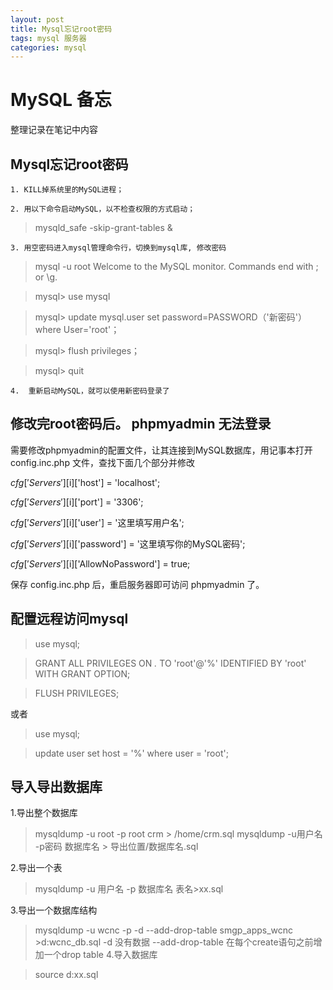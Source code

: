 ```yaml
---
layout: post
title: Mysql忘记root密码
tags: mysql 服务器
categories: mysql
---
```



# MySQL 备忘
整理记录在笔记中内容

## Mysql忘记root密码
    1. KILL掉系统里的MySQL进程；

    2. 用以下命令启动MySQL，以不检查权限的方式启动；
>mysqld_safe -skip-grant-tables &

    3. 用空密码进入mysql管理命令行，切换到mysql库, 修改密码
>mysql -u root
Welcome to the MySQL monitor.  Commands end with ; or \g.

>mysql> use mysql

>mysql> update mysql.user set password=PASSWORD（'新密码'） where User='root'；

>mysql> flush privileges；

>mysql> quit

    4.  重新启动MySQL，就可以使用新密码登录了

## 修改完root密码后。 phpmyadmin 无法登录

需要修改phpmyadmin的配置文件，让其连接到MySQL数据库，用记事本打开 config.inc.php 文件，查找下面几个部分并修改

$cfg['Servers'][$i]['host'] = 'localhost';

$cfg['Servers'][$i]['port'] = '3306';

$cfg['Servers'][$i]['user'] = '这里填写用户名';

$cfg['Servers'][$i]['password'] = '这里填写你的MySQL密码';

$cfg['Servers'][$i]['AllowNoPassword'] = true;

保存 config.inc.php 后，重启服务器即可访问 phpmyadmin 了。

## 配置远程访问mysql

>use mysql;

>GRANT ALL PRIVILEGES ON *.* TO 'root'@'%' IDENTIFIED BY 'root' WITH GRANT OPTION;

>FLUSH PRIVILEGES;

或者
>use mysql;

>update user set host = '%' where user = 'root';

## 导入导出数据库
1.导出整个数据库
>mysqldump -u root -p root crm > /home/crm.sql
mysqldump -u用户名 -p密码 数据库名 > 导出位置/数据库名.sql

2.导出一个表
>mysqldump -u 用户名 -p 数据库名 表名>xx.sql

3.导出一个数据库结构
>mysqldump -u wcnc -p -d --add-drop-table smgp_apps_wcnc >d:wcnc_db.sql
-d 没有数据 --add-drop-table 在每个create语句之前增加一个drop table
4.导入数据库

>source d:xx.sql